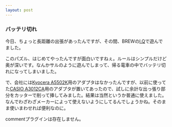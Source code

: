 ```yaml
---
layout: post
---
```

<h3>バッテリ切れ</h3>
<p>今日、ちょっと長距離の出張があったんですが、その間、BREWの<a href="http://www.dengekionline.com/data/news/2004/02/04/37049099c9c3402b57fbde4f705e9eb5.html">I.Q</a>で遊んでました。</p>
<p>このパズル、はじめてやったんですが面白いですねぇ。ルールはシンプルだけど奥が深いです。なんかサルのように遊んでしまって、帰る電車の中でバッテリ切れになってしまいました。</p>
<p>で、会社には<a href="/?page=Kyocera+A5502K" class="wikipage">Kyocera A5502K</a>用のアダプタはなかったんですが、以前に使ってた<a href="/?page=CASIO+A3012CA" class="wikipage">CASIO A3012CA</a>用のアダプタが置いてあったので、試しに余計な出っ張り部分をカッターで削って挿してみました。結果は当然というか普通に使えました。なんでわざわざメーカーによって使えないようにしてるんでしょうかね。そのまま使いまわせれば便利なのに。</p>
<p><span class="error">commentプラグインは存在しません。</span> </p>
